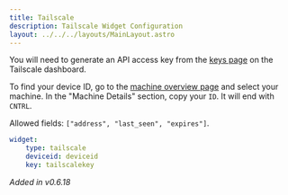 ```yaml
---
title: Tailscale
description: Tailscale Widget Configuration
layout: ../../../layouts/MainLayout.astro
---
```


You will need to generate an API access key from the [keys page](https://login.tailscale.com/admin/settings/keys) on the Tailscale dashboard.

To find your device ID, go to the [machine overview page](https://login.tailscale.com/admin/machines) and select your machine. In the "Machine Details" section, copy your `ID`. It will end with `CNTRL`.

Allowed fields: `["address", "last_seen", "expires"]`.

```yaml
widget:
    type: tailscale
    deviceid: deviceid
    key: tailscalekey
```

_Added in v0.6.18_
